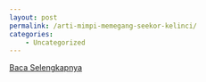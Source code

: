 ```yaml
---
layout: post
permalink: /arti-mimpi-memegang-seekor-kelinci/
categories:
    - Uncategorized
---
```


[Baca Selengkapnya](/07)